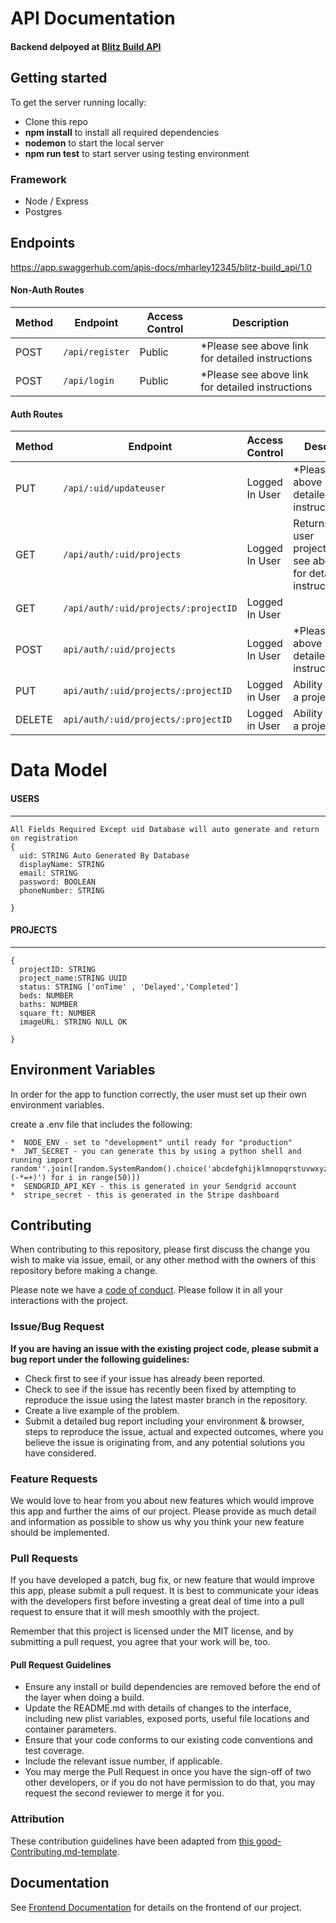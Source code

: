 # API Documentation

####  Backend delpoyed at [Blitz Build API](https://staging-blitz-build.herokuapp.com/) <br>

##  Getting started

To get the server running locally:



- Clone this repo
- **npm install** to install all required dependencies
- **nodemon** to start the local server
- **npm run test** to start server using testing environment

### Framework 



-    Node / Express
-    Postgres


## Endpoints

https://app.swaggerhub.com/apis-docs/mharley12345/blitz-build_api/1.0

#### Non-Auth Routes

| Method | Endpoint                | Access Control | Description                                  |
| ------ | ----------------------- | -------------- | -------------------------------------------- |
| POST   | `/api/register`                   | Public     | *Please see above link for detailed instructions |
| POST | `/api/login`|Public|*Please see above link for detailed instructions |



#### Auth Routes

| Method | Endpoint                | Access Control      | Description                                        |
| ------ | ----------------------- | ------------------- | -------------------------------------------------- |
| PUT    | `/api/:uid/updateuser` |Logged In User | *Please see above link for detailed instructions |
| GET    | `/api/auth/:uid/projects`        |   Logged In User           | Returns a list of user projects.*Please see above link for detailed instructions   
| GET| `/api/auth/:uid/projects/:projectID` |Logged In User|            |Returns a single project|
|POST | `api/auth/:uid/projects`|Logged In User|*Please see above link for detailed instructions |
|PUT|`api/auth/:uid/projects/:projectID`|Logged in User|Ability to update a project|
|DELETE|`api/auth/:uid/projects/:projectID`|Logged in User| Ability to delete a project|


# Data Model



####  USERS

---

```
All Fields Required Except uid Database will auto generate and return on registration
{
  uid: STRING Auto Generated By Database
  displayName: STRING
  email: STRING
  password: BOOLEAN
  phoneNumber: STRING
 
}
```

#### PROJECTS

---

```
{
  projectID: STRING
  project_name:STRING UUID 
  status: STRING ['onTime' , 'Delayed','Completed']
  beds: NUMBER
  baths: NUMBER
  square_ft: NUMBER
  imageURL: STRING NULL OK
 
}
```


##  Environment Variables

In order for the app to function correctly, the user must set up their own environment variables.

create a .env file that includes the following:


    
   
    *  NODE_ENV - set to "development" until ready for "production"
    *  JWT_SECRET - you can generate this by using a python shell and running import random''.join([random.SystemRandom().choice('abcdefghijklmnopqrstuvwxyz0123456789!@#\$%^&amp;*(-*=+)') for i in range(50)])
    *  SENDGRID_API_KEY - this is generated in your Sendgrid account
    *  stripe_secret - this is generated in the Stripe dashboard
    
## Contributing

When contributing to this repository, please first discuss the change you wish to make via issue, email, or any other method with the owners of this repository before making a change.

Please note we have a [code of conduct](./code_of_conduct.md). Please follow it in all your interactions with the project.

### Issue/Bug Request

 **If you are having an issue with the existing project code, please submit a bug report under the following guidelines:**
 - Check first to see if your issue has already been reported.
 - Check to see if the issue has recently been fixed by attempting to reproduce the issue using the latest master branch in the repository.
 - Create a live example of the problem.
 - Submit a detailed bug report including your environment & browser, steps to reproduce the issue, actual and expected outcomes,  where you believe the issue is originating from, and any potential solutions you have considered.

### Feature Requests

We would love to hear from you about new features which would improve this app and further the aims of our project. Please provide as much detail and information as possible to show us why you think your new feature should be implemented.

### Pull Requests

If you have developed a patch, bug fix, or new feature that would improve this app, please submit a pull request. It is best to communicate your ideas with the developers first before investing a great deal of time into a pull request to ensure that it will mesh smoothly with the project.

Remember that this project is licensed under the MIT license, and by submitting a pull request, you agree that your work will be, too.

#### Pull Request Guidelines

- Ensure any install or build dependencies are removed before the end of the layer when doing a build.
- Update the README.md with details of changes to the interface, including new plist variables, exposed ports, useful file locations and container parameters.
- Ensure that your code conforms to our existing code conventions and test coverage.
- Include the relevant issue number, if applicable.
- You may merge the Pull Request in once you have the sign-off of two other developers, or if you do not have permission to do that, you may request the second reviewer to merge it for you.

### Attribution

These contribution guidelines have been adapted from [this good-Contributing.md-template](https://gist.github.com/PurpleBooth/b24679402957c63ec426).

## Documentation

See [Frontend Documentation](https://github.com/Lambda-School-Labs/blitz-build-fe/blob/master/README.md) for details on the frontend of our project.


